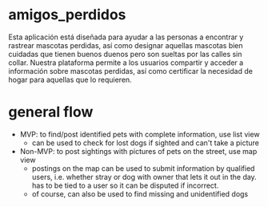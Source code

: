 # amigos_perdidos

Esta aplicación está diseñada para ayudar a las personas a encontrar y rastrear mascotas perdidas,
así como designar aquellas mascotas bien cuidadas que tienen buenos duenos pero son sueltas por las calles sin collar.
Nuestra plataforma permite a los usuarios compartir y acceder a información sobre mascotas perdidas,
así como certificar la necesidad de hogar para aquellas que lo requieren.



# general flow
- MVP: to find/post identified pets with complete information, use list view
    - can be used to check for lost dogs if sighted and can't take a picture
- Non-MVP: to post sightings with pictures of pets on the street, use map view
    - postings on the map can be used to submit information by qualified users, i.e. whether stray or dog with owner that lets it out in the day. has to be tied to a user so it can be disputed if incorrect.
    - of course, can also be used to find missing and unidentified dogs

